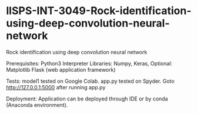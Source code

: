 # llSPS-INT-3049-Rock-identification-using-deep-convolution-neural-network
Rock identification using deep convolution neural network

Prerequisites:
Python3 Interpreter
Libraries: Numpy, Keras, 
  Optional: Matplotlib
Flask (web application framework)

Tests:
model1 tested on Google Colab.
app.py tested on Spyder.
Goto http://127.0.0.1:5000 after running app.py

Deployment:
Application can be deployed through IDE or by conda (Anaconda environment).


